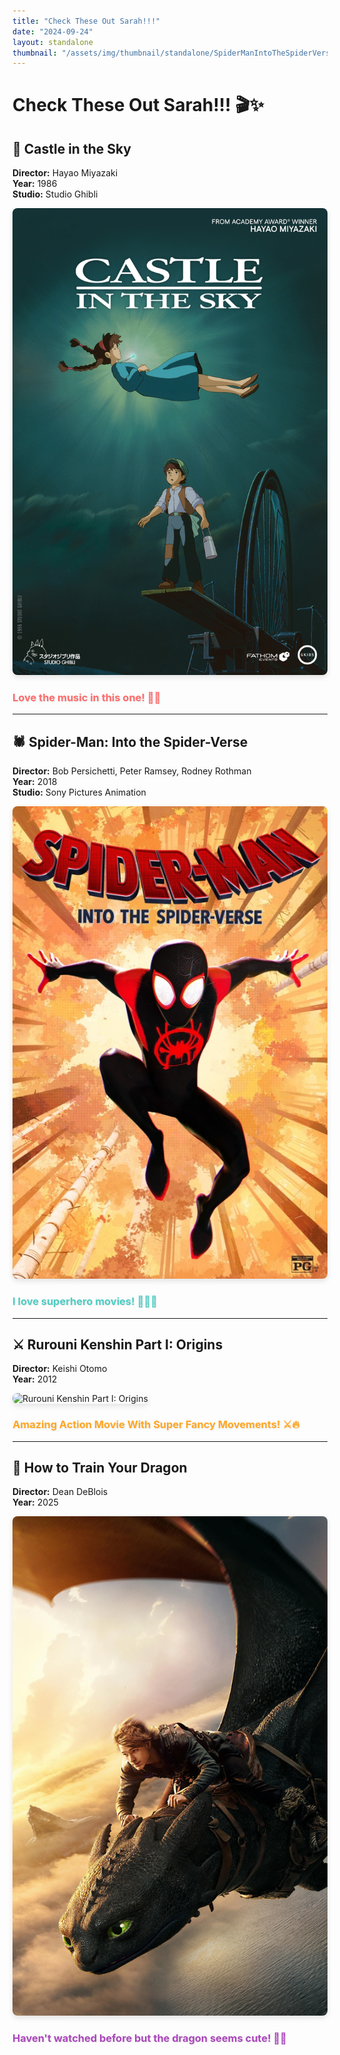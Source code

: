 ```yaml
---
title: "Check These Out Sarah!!!"
date: "2024-09-24"
layout: standalone
thumbnail: "/assets/img/thumbnail/standalone/SpiderManIntoTheSpiderVerse.jpg"
---
```


# Check These Out Sarah!!! 🎬✨


## 🏰 Castle in the Sky

**Director:** Hayao Miyazaki  
**Year:** 1986  
**Studio:** Studio Ghibli  

<img src="/assets/img/thumbnail/standalone/CastleInTheSky.jpg" style="max-width: 100%; height: auto; border-radius: 8px; box-shadow: 0 4px 8px rgba(0,0,0,0.1);" alt="Castle in the Sky">

<h3 style="color: #ff6b6b; font-weight: bold; text-shadow: 1px 1px 2px rgba(0,0,0,0.1);">Love the music in this one! 🎵✨</h3>

---

## 🕷️ Spider-Man: Into the Spider-Verse

**Director:** Bob Persichetti, Peter Ramsey, Rodney Rothman  
**Year:** 2018  
**Studio:** Sony Pictures Animation  

<img src="/assets/img/thumbnail/standalone/SpiderManIntoTheSpiderVerse.jpg" style="max-width: 100%; height: auto; border-radius: 8px; box-shadow: 0 4px 8px rgba(0,0,0,0.1);" alt="Spider-Man: Into the Spider-Verse">

<h3 style="color: #4ecdc4; font-weight: bold; text-shadow: 1px 1px 2px rgba(0,0,0,0.1);">I love superhero movies! 🦸‍♂️💥</h3>

---

## ⚔️ Rurouni Kenshin Part I: Origins

**Director:** Keishi Otomo  
**Year:** 2012  

<img src="/assets/img/thumbnail/standalone/RurouniKenshinOrigins.jpg" style="max-width: 100%; height: auto; border-radius: 8px; box-shadow: 0 4px 8px rgba(0,0,0,0.1);" alt="Rurouni Kenshin Part I: Origins">

<h3 style="color: #ffa726; font-weight: bold; text-shadow: 1px 1px 2px rgba(0,0,0,0.1);">Amazing Action Movie With Super Fancy Movements! ⚔️🔥</h3>

---

## 🐉 How to Train Your Dragon

**Director:** Dean DeBlois  
**Year:** 2025  

<img src="/assets/img/thumbnail/standalone/HowToTrainYourDragon.jpg" style="max-width: 100%; height: auto; border-radius: 8px; box-shadow: 0 4px 8px rgba(0,0,0,0.1);" alt="How to Train Your Dragon">

<h3 style="color: #ab47bc; font-weight: bold; text-shadow: 1px 1px 2px rgba(0,0,0,0.1);">Haven't watched before but the dragon seems cute! 🐲💕</h3>